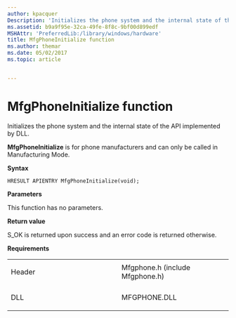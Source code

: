 ```yaml
---
author: kpacquer
Description: 'Initializes the phone system and the internal state of the API implemented by DLL.'
ms.assetid: b9a9f95e-32ca-49fe-8f8c-9bf00d899edf
MSHAttr: 'PreferredLib:/library/windows/hardware'
title: MfgPhoneInitialize function
ms.author: themar
ms.date: 05/02/2017
ms.topic: article


---
```


# MfgPhoneInitialize function


Initializes the phone system and the internal state of the API implemented by DLL.

**MfgPhoneInitialize** is for phone manufacturers and can only be called in Manufacturing Mode.

**Syntax**

```ManagedCPlusPlus
HRESULT APIENTRY MfgPhoneInitialize(void);
```

**Parameters**

This function has no parameters.

**Return value**

S\_OK is returned upon success and an error code is returned otherwise.

**Requirements**

<table>
<colgroup>
<col width="50%" />
<col width="50%" />
</colgroup>
<tbody>
<tr class="odd">
<td align="left"><p>Header</p></td>
<td align="left">Mfgphone.h (include Mfgphone.h)</td>
</tr>
<tr class="even">
<td align="left"><p>DLL</p></td>
<td align="left">MFGPHONE.DLL</td>
</tr>
</tbody>
</table>

 

 





